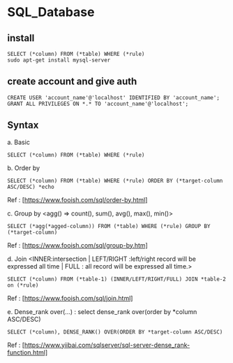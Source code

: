 # SQL_Database

## install
```
SELECT (*column) FROM (*table) WHERE (*rule)
sudo apt-get install mysql-server
```

## create account and give auth
```
CREATE USER 'account_name'@'localhost' IDENTIFIED BY 'account_name';
GRANT ALL PRIVILEGES ON *.* TO 'account_name'@'localhost';
```


## Syntax
a. Basic
```
SELECT (*column) FROM (*table) WHERE (*rule)
```
b. Order by
```
SELECT (*column) FROM (*table) WHERE (*rule) ORDER BY (*target-column ASC/DESC) *echo
```
Ref : [https://www.fooish.com/sql/order-by.html]

c. Group by <agg() => count(), sum(), avg(), max(), min()>
```
SELECT (*agg(*agged-column)) FROM (*table) WHERE (*rule) GROUP BY (*target-column)
```
Ref : [https://www.fooish.com/sql/group-by.htm]

d. Join <INNER:intersection | LEFT/RIGHT :left/right record will be expressed all time | FULL : all record will be expressed all time.>
```
SELECT (*column) FROM (*table-1) (INNER/LEFT/RIGHT/FULL) JOIN *table-2 on (*rule)
```
Ref : [https://www.fooish.com/sql/join.html]

e. Dense_rank over(...) : select dense_rank over(order by *column ASC/DESC)
```
SELECT (*column), DENSE_RANK() OVER(ORDER BY *target-column ASC/DESC)
```
Ref : [https://www.yiibai.com/sqlserver/sql-server-dense_rank-function.html]
